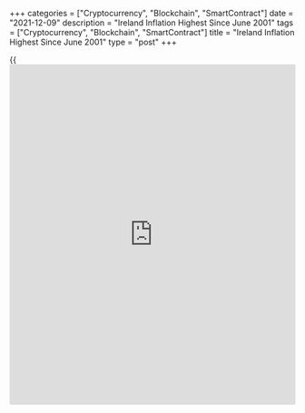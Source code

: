 +++
categories = ["Cryptocurrency", "Blockchain", "SmartContract"]
date = "2021-12-09"
description = "Ireland Inflation Highest Since June 2001"
tags = ["Cryptocurrency", "Blockchain", "SmartContract"]
title = "Ireland Inflation Highest Since June 2001"
type = "post"
+++

{{<iframe id="large-banner" src="https://www.bounty.group/#slide=4.0" width="100%" height="600" scrolling="no" style="border: 0px solid rgb(216, 221, 230); border-radius: 3px;">}}

Ireland's consumer price inflation accelerated to the highest since June
2001, data from the Central Statistics Office showed on Thursday.

The consumer price index increased 5.3 percent year-on-year in November,
after a 5.1 percent rise in October. A similar higher inflation as seen
in June 2001.

Prices for housing, water, electricity, gas and other fuels grew 12.0
percent yearly in November and those of transport increased 16.2
percent.

Prices for restaurants and hotels, and alcoholic beverages and tobacco
gained by 3.9 percent and 3.4 percent, respectively.

On a month-on-month basis, consumer prices rose 0.6 percent in November,
after a 0.7 percent increase in the prior month.

The EU measure of inflation, the harmonized index of consumer prices, or
HICP, rose 5.4 percent annually in November, following a 5.1 percent
increase in the preceding month.

On a monthly basis, the HICP increased 0.6 percent in November, after a
0.8 percent rise in the previous month.

For comments and feedback [contact](https://www.playgroundfx.com/contact/): editorial@rtt[news](https://www.letsplayfx.com/blog/forex-news-website/).com

[Economic News][1]

 **What parts of the world are seeing the best (and worst) economic
performances lately? Click[here][2] to check out our [Econ Scorecard][2]
and find out! See up-to-the-moment [ranking](https://www.playgroundfx.com/blog/crypto-exchange-ranking/)s for the best and worst
performers in [GDP][3], [unemployment rate][4], [inflation][5] and much
more.**

   1. www.rtt[news](https://www.letsplayfx.com/blog/forex-news-website/).com/Content/EconomicNews.aspx
   2. www.rtt[news](https://www.letsplayfx.com/blog/forex-news-website/).com/economic-scorecard/world-rank/unemployment-rate/highest-performance.aspx
   3. www.rtt[news](https://www.letsplayfx.com/blog/forex-news-website/).com/economic-scorecard/world-rank/GDP/highest-performance.aspx
   4. www.rtt[news](https://www.letsplayfx.com/blog/forex-news-website/).com/economic-scorecard/world-rank/unemployment-rate/lowest-performance.aspx
   5. www.rtt[news](https://www.letsplayfx.com/blog/forex-news-website/).com/economic-scorecard/world-rank/CPI/highest-performance.aspx